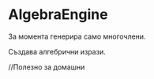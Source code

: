 AlgebraEngine
=============

За момента генерира само многочлени.

Създава алгебрични изрази.

//Полезно за домашни

